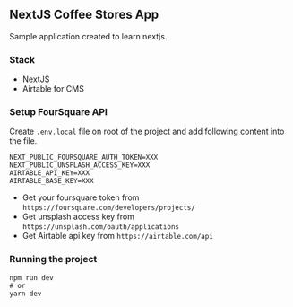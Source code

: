 ## NextJS Coffee Stores App
Sample application created to learn nextjs.

### Stack
- NextJS
- Airtable for CMS

### Setup FourSquare API

Create `.env.local` file on root of the project and add following content into the file.

```
NEXT_PUBLIC_FOURSQUARE_AUTH_TOKEN=XXX
NEXT_PUBLIC_UNSPLASH_ACCESS_KEY=XXX
AIRTABLE_API_KEY=XXX
AIRTABLE_BASE_KEY=XXX
```

- Get your foursquare token from `https://foursquare.com/developers/projects/`
- Get unsplash access key from `https://unsplash.com/oauth/applications`
- Get Airtable api key from `https://airtable.com/api`

### Running the project

```
npm run dev
# or
yarn dev
```